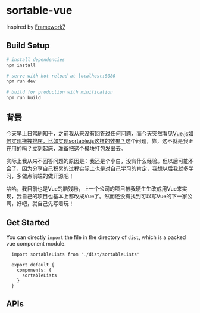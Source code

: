 # sortable-vue

Inspired by [Framework7](http://Framework7.io)

## Build Setup

``` bash
# install dependencies
npm install

# serve with hot reload at localhost:8080
npm run dev

# build for production with minification
npm run build
```

## 背景

今天早上日常刷知乎，之前我从来没有回答过任何问题，而今天突然看见[Vue.js如何实现拖拽排序，比如实现sortable.js这样的效果？](https://www.zhihu.com/question/46551323)这个问题，靠，这不就是我正在用的吗？立刻起床，准备把这个模块打包发出去。

实际上我从来不回答问题的原因是：我还是个小白，没有什么经验。但以后可能不会了，因为分享自己积累的过程实际上也是对自己学习的肯定，我想以后我就多学习，多做点前端的做开源吧！

哈哈，我目前也是Vue的脑残粉，上一个公司的项目被我硬生生改成用Vue来实现，我自己的项目也基本上都改成Vue了。然而还没有找到可以写Vue的下一家公司，好吧，就自己先写着玩！

## Get Started

You can directly `import` the file in the directory of `dist`, which is a packed vue component module.

````
  import sortableLists from './dist/sortableLists'

  export default {
    components: {
      sortableLists
    }
  }
````

## APIs
